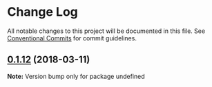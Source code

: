# Change Log

All notable changes to this project will be documented in this file.
See [Conventional Commits](https://conventionalcommits.org) for commit guidelines.

<a name="0.1.12"></a>
## [0.1.12](https://github.com/qinfuji/learn-lerna/compare/v0.1.11...v0.1.12) (2018-03-11)




**Note:** Version bump only for package undefined
